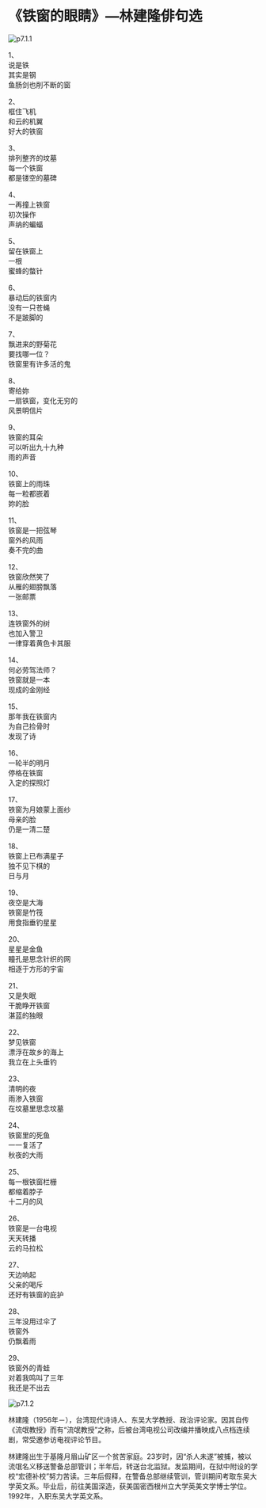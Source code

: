 # 《铁窗的眼睛》—林建隆俳句选

![p7.1.1](/images/7.1.1.jpg)

​1、  
说是铁  
其实是钢  
鱼肠剑也削不断的窗  

2、  
框住飞机  
和云的机翼  
好大的铁窗  

3、  
排列整齐的坟墓  
每一个铁窗  
都是镂空的墓碑  

4、  
一再撞上铁窗  
初次操作  
声纳的蝙蝠  

5、  
留在铁窗上  
一根  
蜜蜂的螫针  

6、  
暴动后的铁窗内  
没有一只苍蝇  
不是跛脚的  

7、  
飘进来的野菊花  
要找哪一位？  
铁窗里有许多活的鬼  

8、  
寄给妳  
一扇铁窗，变化无穷的  
风景明信片  

9、  
铁窗的耳朵  
可以听出九十九种  
雨的声音  

10、  
铁窗上的雨珠  
每一粒都嵌着  
妳的脸  

11、  
铁窗是一把弦琴  
窗外的风雨  
奏不完的曲  

12、  
铁窗欣然笑了  
从雁的翅膀飘落  
一张邮票  

13、  
连铁窗外的树  
也加入警卫  
一律穿着黄色卡其服  

14、  
何必劳驾法师？  
铁窗就是一本  
现成的金刚经  

15、  
那年我在铁窗内  
为自己捡骨时  
发现了诗  

16、  
一轮半的明月  
停格在铁窗  
入定的探照灯  

17、  
铁窗为月娘蒙上面纱  
母亲的脸  
仍是一清二楚  

18、  
铁窗上已布满星子  
独不见下棋的  
日与月  

19、  
夜空是大海  
铁窗是竹筏  
用食指垂钓星星  

20、  
星星是金鱼  
瞳孔是思念针织的网  
相逐于方形的宇宙  

21、  
又是失眠  
干脆睁开铁窗  
湛蓝的独眼  

22、  
梦见铁窗  
漂浮在故乡的海上  
我立在上头垂钓  

23、  
清明的夜  
雨渗入铁窗  
在坟墓里思念坟墓  

24、  
铁窗里的死鱼  
一一复活了  
秋夜的大雨  

25、  
每一根铁窗栏栅  
都缩着脖子  
十二月的风  

26、  
铁窗是一台电视  
天天转播  
云的马拉松  

27、  
天边响起  
父亲的喝斥  
还好有铁窗的庇护  

28、  
三年没用过伞了  
铁窗外  
仍飘着雨  

29、  
铁窗外的青蛙  
对着我鸣叫了三年  
我还是不出去  

![p7.1.2](/images/7.1.2.jpg)  

林建隆（1956年－），台湾现代诗诗人、东吴大学教授、政治评论家。因其自传《流氓教授》而有“流氓教授”之称，后被台湾电视公司改编并播映成八点档连续剧，常受邀参访电视评论节目。

林建隆出生于基隆月眉山矿区一个贫苦家庭。23岁时，因“杀人未遂”被捕，被以流氓名义移送警备总部管训；半年后，转送台北监狱。发监期间，在狱中附设的学校“宏德补校”努力苦读。三年后假释，在警备总部继续管训，管训期间考取东吴大学英文系。毕业后，前往美国深造，获美国密西根州立大学英美文学博士学位。1992年，入职东吴大学英文系。
